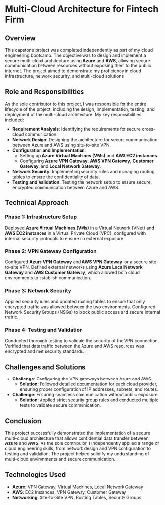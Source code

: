# Multi-Cloud Architecture for Fintech Firm
## Overview

This capstone project was completed independently as part of my cloud engineering bootcamp. The objective was to design and implement a secure multi-cloud architecture using **Azure** and **AWS**, allowing secure communication between resources without exposing them to the public internet. The project aimed to demonstrate my proficiency in cloud infrastructure, network security, and multi-cloud solutions.
## Role and Responsibilities

As the sole contributor to this project, I was responsible for the entire lifecycle of the project, including the design, implementation, testing, and deployment of the multi-cloud architecture. My key responsibilities included:

- **Requirement Analysis**: Identifying the requirements for secure cross-cloud communication.
- **Network Design**: Designing the architecture for secure communication between Azure and AWS using site-to-site VPN.
- **Configuration and Implementation**: 
    - Setting up **Azure Virtual Machines (VMs)** and **AWS EC2 instances**.
    - Configuring **Azure VPN Gateway**, **AWS VPN Gateway**, **Customer Gateway**, and **Local Network Gateway**.
- **Network Security**: Implementing security rules and managing routing tables to ensure the confidentiality of data.
- **Testing and Validation**: Testing the network setup to ensure secure, encrypted communication between Azure and AWS.
## Technical Approach

### Phase 1: Infrastructure Setup
Deployed **Azure Virtual Machines (VMs)** in a Virtual Network (VNet) and **AWS EC2 instances** in a Virtual Private Cloud (VPC), configured with internal security protocols to ensure no external exposure.

### Phase 2: VPN Gateway Configuration
Configured **Azure VPN Gateway** and **AWS VPN Gateway** for a secure site-to-site VPN. Defined external networks using **Azure Local Network Gateway** and **AWS Customer Gateway**, which allowed both cloud environments to establish communication.

### Phase 3: Network Security
Applied security rules and updated routing tables to ensure that only encrypted traffic was allowed between the two environments. Configured Network Security Groups (NSGs) to block public access and secure internal traffic.

### Phase 4: Testing and Validation
Conducted thorough testing to validate the security of the VPN connection. Verified that data traffic between the Azure and AWS resources was encrypted and met security standards.
## Challenges and Solutions

- **Challenge**: Configuring the VPN gateways between Azure and AWS.
    - **Solution**: Followed detailed documentation for each cloud provider, ensuring proper configuration of IP addresses, subnets, and routes.
- **Challenge**: Ensuring seamless communication without public exposure.
    - **Solution**: Applied strict security group rules and conducted multiple tests to validate secure communication.
## Conclusion

This project successfully demonstrated the implementation of a secure multi-cloud architecture that allows confidential data transfer between **Azure** and **AWS**. As the sole contributor, I independently applied a range of cloud engineering skills, from network design and VPN configuration to testing and validation. The project helped solidify my understanding of multi-cloud environments and secure communication.




## Technologies Used

- **Azure**: VPN Gateway, Virtual Machines, Local Network Gateway
- **AWS**: EC2 Instances, VPN Gateway, Customer Gateway
- **Networking**: Site-to-Site VPN, Routing Tables, Security Groups
